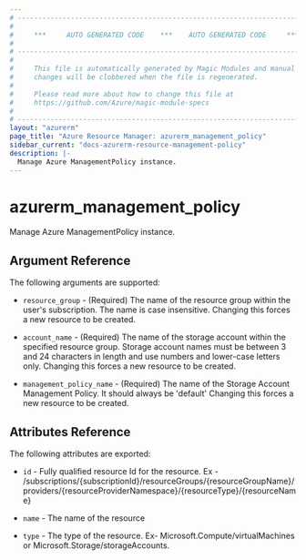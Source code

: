 ```yaml
---
# ----------------------------------------------------------------------------
#
#     ***     AUTO GENERATED CODE    ***    AUTO GENERATED CODE     ***
#
# ----------------------------------------------------------------------------
#
#     This file is automatically generated by Magic Modules and manual
#     changes will be clobbered when the file is regenerated.
#
#     Please read more about how to change this file at
#     https://github.com/Azure/magic-module-specs
#
# ----------------------------------------------------------------------------
layout: "azurerm"
page_title: "Azure Resource Manager: azurerm_management_policy"
sidebar_current: "docs-azurerm-resource-management-policy"
description: |-
  Manage Azure ManagementPolicy instance.
---
```


# azurerm_management_policy

Manage Azure ManagementPolicy instance.


## Argument Reference

The following arguments are supported:

* `resource_group` - (Required) The name of the resource group within the user's subscription. The name is case insensitive. Changing this forces a new resource to be created.

* `account_name` - (Required) The name of the storage account within the specified resource group. Storage account names must be between 3 and 24 characters in length and use numbers and lower-case letters only. Changing this forces a new resource to be created.

* `management_policy_name` - (Required) The name of the Storage Account Management Policy. It should always be 'default' Changing this forces a new resource to be created.

## Attributes Reference

The following attributes are exported:

* `id` - Fully qualified resource Id for the resource. Ex - /subscriptions/{subscriptionId}/resourceGroups/{resourceGroupName}/providers/{resourceProviderNamespace}/{resourceType}/{resourceName}

* `name` - The name of the resource

* `type` - The type of the resource. Ex- Microsoft.Compute/virtualMachines or Microsoft.Storage/storageAccounts.
